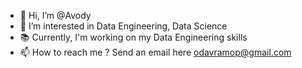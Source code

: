 - 👋 Hi, I’m @Avody
- 👀 I’m interested in Data Engineering, Data Science
- 📚 Currently, I'm working on my Data Engineering skills
- 📫 How to reach me ? Send an email here odavramop@gmail.com

<!---
Avody/Avody is a ✨ special ✨ repository because its `README.md` (this file) appears on your GitHub profile.
You can click the Preview link to take a look at your changes.
--->
